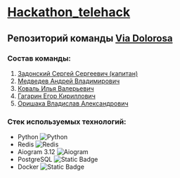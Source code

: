 # [Hackathon_telehack](https://telehack.ru/services/) 

## Репозиторий команды <u>Via Dolorosa</u>

### Состав команды:
1) <a href="https://github.com/S3raphimCS">Задонский Сергей Сергеевич (капитан)</a>
2) <a href="https://github.com/Merkucios">Медведев Андрей Владимирович</a>
3) <a href="">Коваль Илья Валерьевич</a>
4) <a href="https://github.com/ogenwp">Гагарин Егор Кириллович</a>
5) <a href="">Оришака Владислав Александрович</a>

### Стек используемых технологий:  
- Python ![Python](https://img.shields.io/badge/Python-3.12.4-yellow?logo=python)
- Redis  ![Redis](https://img.shields.io/badge/redis-%23DD0031.svg?&style=for-the-badge&logo=redis&logoColor=white)
- Aiogram 3.12 ![Aiogram](https://img.shields.io/badge/Telegram-2CA5E0?style=for-the-badge&logo=telegram&logoColor=white)
- PostgreSQL ![Static Badge](https://img.shields.io/badge/Postgres-16.0-lightgrey?logo=postgresql)
- Docker ![Static Badge](https://img.shields.io/badge/Docker-3.8-blue?logo=docker)

